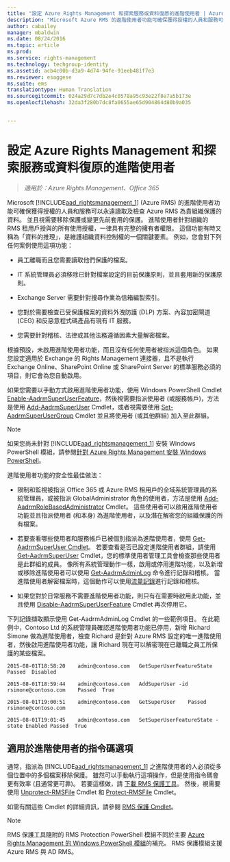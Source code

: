 ```yaml
---
title: "設定 Azure Rights Management 和探索服務或資料復原的進階使用者 | Azure RMS"
description: "Microsoft Azure RMS 的進階使用者功能可確保獲得授權的人員和服務可以永遠讀取及檢查 Azure RMS 為貴組織保護的資料。 並且視需要移除保護或變更先前套用的保護。 進階使用者針對組織的 RMS 租用戶授與的所有使用授權，一律具有完整的擁有者權限。 這個功能有時又稱為「資料的推理」，是維護組織資料控制權的一個關鍵要素。"
author: cabailey
manager: mbaldwin
ms.date: 08/24/2016
ms.topic: article
ms.prod: 
ms.service: rights-management
ms.technology: techgroup-identity
ms.assetid: acb4c00b-d3a9-4d74-94fe-91eeb481f7e3
ms.reviewer: esaggese
ms.suite: ems
translationtype: Human Translation
ms.sourcegitcommit: 024a29d7c7db2e4c0578a95c93e22f8e7a5b173e
ms.openlocfilehash: 32da3f280b7dc8fa0655ae65d904864d80b9a035


---
```


# 設定 Azure Rights Management 和探索服務或資料復原的進階使用者

>*適用於︰Azure Rights Management、Office 365*

Microsoft [!INCLUDE[aad_rightsmanagement_1](../includes/aad_rightsmanagement_1_md.md)] (Azure RMS) 的進階使用者功能可確保獲得授權的人員和服務可以永遠讀取及檢查 Azure RMS 為貴組織保護的資料。 並且視需要移除保護或變更先前套用的保護。 進階使用者針對組織的 RMS 租用戶授與的所有使用授權，一律具有完整的擁有者權限。 這個功能有時又稱為「資料的推理」，是維護組織資料控制權的一個關鍵要素。 例如，您會對下列任何案例使用這項功能：

-   員工離職而且您需要讀取他們保護的檔案。

-   IT 系統管理員必須移除已針對檔案設定的目前保護原則，並且套用新的保護原則。

-   Exchange Server 需要針對搜尋作業為信箱編製索引。

-   您對於需要檢查已受保護檔案的資料外洩防護 (DLP) 方案、內容加密閘道 (CEG) 和反惡意程式碼產品有現有 IT 服務。

-   您需要針對稽核、法律或其他法務遵循因素大量解密檔案。

根據預設，未啟用進階使用者功能，而且沒有任何使用者被指派這個角色。 如果您設定適用於 Exchange 的 Rights Management 連接器，且不是執行 Exchange Online、SharePoint Online 或 SharePoint Server 的標準服務必須的項目，則它會為您自動啟用。

如果您需要以手動方式啟用進階使用者功能，使用 Windows PowerShell Cmdlet [Enable-AadrmSuperUserFeature](https://msdn.microsoft.com/library/azure/dn629400.aspx)，然後視需要指派使用者 (或服務帳戶)，方法是使用 [Add-AadrmSuperUser](https://msdn.microsoft.com/library/azure/dn629411.aspx) Cmdlet，或者視需要使用 [Set-AadrmSuperUserGroup](https://msdn.microsoft.com/library/azure/mt653943.aspx) Cmdlet 並且將使用者 (或其他群組) 加入至此群組。 

> [!NOTE]
> 如果您尚未針對 [!INCLUDE[aad_rightsmanagement_1](../includes/aad_rightsmanagement_1_md.md)] 安裝 Windows PowerShell 模組，請參閱[針對 Azure Rights Management 安裝 Windows PowerShell](install-powershell.md)。

進階使用者功能的安全性最佳做法：

-   限制和監視被指派 Office 365 或 Azure RMS 租用戶的全域系統管理員的系統管理員，或被指派 GlobalAdministrator 角色的使用者，方法是使用 [Add-AadrmRoleBasedAdministrator](https://msdn.microsoft.com/library/azure/dn629417.aspx) Cmdlet。 這些使用者可以啟用進階使用者功能並且指派使用者 (和本身) 為進階使用者，以及潛在解密您的組織保護的所有檔案。

-   若要查看哪些使用者和服務帳戶已被個別指派為進階使用者，使用 [Get-AadrmSuperUser Cmdlet](https://msdn.microsoft.com/library/azure/dn629408.aspx)。 若要查看是否已設定進階使用者群組，請使用 [Get-AadrmSuperUser](https://msdn.microsoft.com/library/azure/mt653942.aspx) Cmdlet，您的標準使用者管理工具會檢查那些使用者是此群組的成員。 像所有系統管理動作一樣，啟用或停用進階功能，以及新增或移除進階使用者可以使用 [Get-AadrmAdminLog](https://msdn.microsoft.com/library/azure/dn629430.aspx) 命令進行記錄和稽核。 當進階使用者解密檔案時，這個動作可以使用[流量記錄](log-analyze-usage.md)進行記錄和稽核。

-   如果您對於日常服務不需要進階使用者功能，則只有在需要時啟用此功能，並且使用 [Disable-AadrmSuperUserFeature](https://msdn.microsoft.com/library/azure/dn629428.aspx) Cmdlet 再次停用它。

下列記錄擷取顯示使用 Get-AadrmAdminLog Cmdlet 的一些範例項目。 在此範例中，Contoso Ltd 的系統管理員確認進階使用者功能已停用，新增 Richard Simone 做為進階使用者，檢查 Richard 是針對 Azure RMS 設定的唯一進階使用者，然後啟用進階使用者功能，讓 Richard 現在可以解密現在已離職之員工所保護的某些檔案。

`2015-08-01T18:58:20    admin@contoso.com   GetSuperUserFeatureState    Passed  Disabled`

`2015-08-01T18:59:44    admin@contoso.com   AddSuperUser -id rsimone@contoso.com    Passed  True`

`2015-08-01T19:00:51    admin@contoso.com   GetSuperUser    Passed  rsimone@contoso.com`

`2015-08-01T19:01:45    admin@contoso.com   SetSuperUserFeatureState -state Enabled Passed  True`

## 適用於進階使用者的指令碼選項
通常，指派為 [!INCLUDE[aad_rightsmanagement_1](../includes/aad_rightsmanagement_1_md.md)] 之進階使用者的人必須從多個位置中的多個檔案移除保護。 雖然可以手動執行這項操作，但是使用指令碼會更有效率 (且通常更可靠)。 若要這樣做，請 [下載 RMS 保護工具](http://www.microsoft.com/en-us/download/details.aspx?id=47256)。 然後，視需要使用 [Unprotect-RMSFile](https://msdn.microsoft.com/library/azure/mt433200.aspx) Cmdlet 和 [Protect-RMSFile](https://msdn.microsoft.com/library/azure/mt433201.aspx) Cmdlet。

如需有關這些 Cmdlet 的詳細資訊，請參閱 [RMS 保護 Cmdlet](https://msdn.microsoft.com/library/azure/mt433195.aspx)。

> [!NOTE]
> RMS 保護工具隨附的 RMS Protection PowerShell 模組不同於主要 [Azure Rights Management 的 Windows PowerShell 模組](administer-powershell.md)的補充。 RMS 保護模組支援 Azure RMS 與 AD RMS。





<!--HONumber=Aug16_HO4-->


